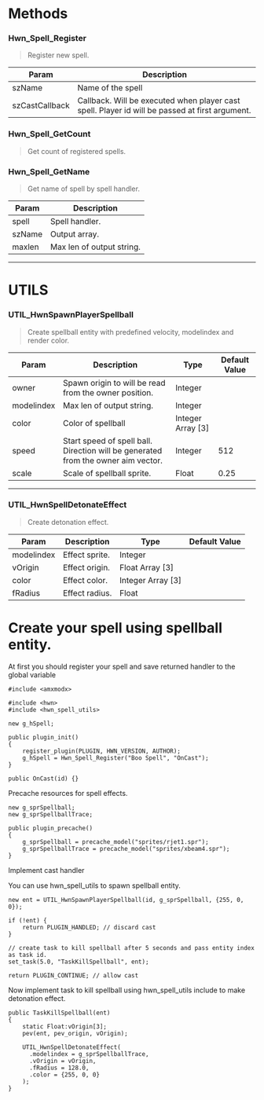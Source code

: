 # Methods

### Hwn_Spell_Register
> Register new spell.

| Param          | Description                                                                                    |
|----------------|------------------------------------------------------------------------------------------------|
| szName         | Name of the spell                                                                              |
| szCastCallback | Callback. Will be executed when player cast spell. Player id will be passed at first argument. |

### Hwn_Spell_GetCount
> Get count of registered spells.

### Hwn_Spell_GetName
> Get name of spell by spell handler.

| Param  | Description               |
|--------|---------------------------|
| spell  | Spell handler.            |
| szName | Output array.             |
| maxlen | Max len of output string. |


---

# UTILS

### UTIL_HwnSpawnPlayerSpellball
> Create spellball entity with predefined velocity, modelindex and render color.

| Param      | Description                                                                       | Type              | Default Value |
|------------|-----------------------------------------------------------------------------------|-------------------|---------------|
| owner      | Spawn origin to will be read from the owner position.                             | Integer           |               |
| modelindex | Max len of output string.                                                         | Integer           |               |
| color      | Color of spellball                                                                | Integer Array [3] |               |
| speed      | Start speed of spell ball. Direction will be generated from the owner aim vector. | Integer           | 512           |
| scale      | Scale of spellball sprite.                                                        | Float             | 0.25          |

---

### UTIL_HwnSpellDetonateEffect
> Create detonation effect.

| Param      | Description    | Type              | Default Value |
|------------|----------------|-------------------|---------------|
| modelindex | Effect sprite. | Integer           |               |
| vOrigin    | Effect origin. | Float Array [3]   |               |
| color      | Effect color.  | Integer Array [3] |               |
| fRadius    | Effect radius. | Float             |               |


# Create your spell using spellball entity.

At first you should register your spell and save returned handler to the global variable

```SourcePawn
#include <amxmodx>

#include <hwn>
#include <hwn_spell_utils>

new g_hSpell;

public plugin_init()
{
    register_plugin(PLUGIN, HWN_VERSION, AUTHOR);
    g_hSpell = Hwn_Spell_Register("Boo Spell", "OnCast");
}

public OnCast(id) {}

```

Precache resources for spell effects.

```SourcePawn
new g_sprSpellball;
new g_sprSpellballTrace;

public plugin_precache()
{
    g_sprSpellball = precache_model("sprites/rjet1.spr");
    g_sprSpellballTrace = precache_model("sprites/xbeam4.spr");
}
```

Implement cast handler

You can use hwn_spell_utils to spawn spellball entity.

```SourcePawn
new ent = UTIL_HwnSpawnPlayerSpellball(id, g_sprSpellball, {255, 0, 0});

if (!ent) {
    return PLUGIN_HANDLED; // discard cast
}

// create task to kill spellball after 5 seconds and pass entity index as task id.
set_task(5.0, "TaskKillSpellball", ent);

return PLUGIN_CONTINUE; // allow cast
```

Now implement task to kill spellball using hwn_spell_utils include to make detonation effect.

```SourcePawn
public TaskKillSpellball(ent)
{
    static Float:vOrigin[3];
    pev(ent, pev_origin, vOrigin);

    UTIL_HwnSpellDetonateEffect(
      .modelindex = g_sprSpellballTrace,
      .vOrigin = vOrigin,
      .fRadius = 128.0,
      .color = {255, 0, 0}
    );
}
```
